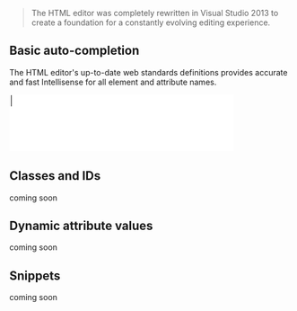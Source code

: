 ﻿<properties
	pageTitle="HTML"
	description="A modern HTML editor"
	slug="html"
	order="100"
	keywords="html, intellisense, html5, xhtml, autocomplete"
/>

> The HTML editor was completely rewritten in Visual Studio 2013 to
> create a foundation for a constantly evolving editing experience.

## Basic auto-completion

The HTML editor's up-to-date web standards definitions provides
accurate and fast Intellisense for all element and attribute names.

![Basic auto completion](_assets/auto-completion.gif)

## Classes and IDs
coming soon


## Dynamic attribute values
coming soon

## Snippets
coming soon